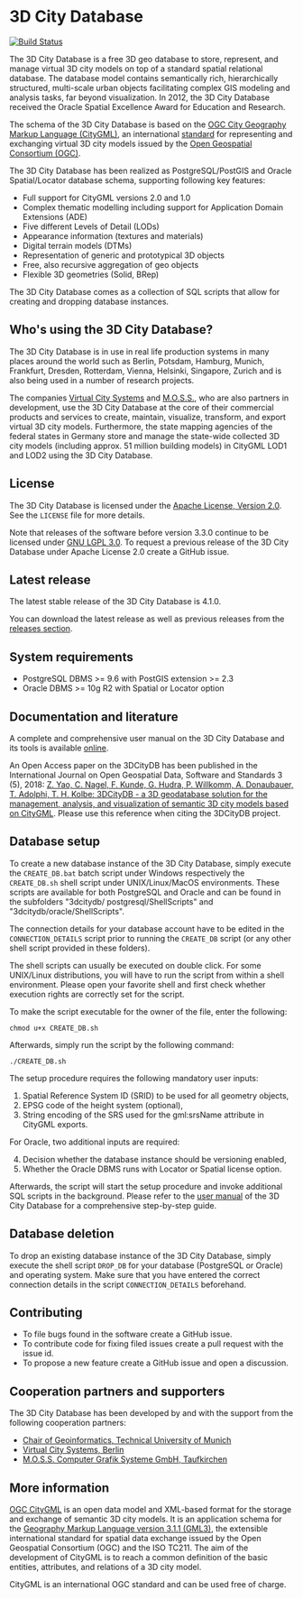 3D City Database
================

[![Build Status](https://travis-ci.org/3dcitydb/3dcitydb.svg?branch=master)](https://travis-ci.org/3dcitydb/3dcitydb)

The 3D City Database is a free 3D geo database to store, represent, and manage virtual 3D city models on top of a
standard spatial relational database. The database model contains semantically rich, hierarchically structured,
multi-scale urban objects facilitating complex GIS modeling and analysis tasks, far beyond visualization.
In 2012, the 3D City Database received the Oracle Spatial Excellence Award for Education and Research.

The schema of the 3D City Database is based on the [OGC City Geography Markup Language (CityGML)](https://www.citygml.org/),
an international [standard](http://www.opengeospatial.org/standards/citygml) for representing and exchanging
virtual 3D city models issued by the [Open Geospatial Consortium (OGC)](http://www.opengeospatial.org/).

The 3D City Database has been realized as PostgreSQL/PostGIS and Oracle Spatial/Locator database schema,
supporting following key features:

 * Full support for CityGML versions 2.0 and 1.0
 * Complex thematic modelling including support for Application Domain Extensions (ADE)
 * Five different Levels of Detail (LODs)
 * Appearance information (textures and materials)
 * Digital terrain models (DTMs)
 * Representation of generic and prototypical 3D objects
 * Free, also recursive aggregation of geo objects
 * Flexible 3D geometries (Solid, BRep)

The 3D City Database comes as a collection of SQL scripts that allow for creating and dropping database instances.

Who's using the 3D City Database?
---------------------------------

The 3D City Database is in use in real life production systems in many places around the world such as
Berlin, Potsdam, Hamburg, Munich, Frankfurt, Dresden, Rotterdam, Vienna, Helsinki, Singapore, Zurich
and is also being used in a number of research projects.

The companies [Virtual City Systems](https://vc.systems/) and [M.O.S.S.](https://www.moss.de/), who are also
partners in development, use the 3D City Database at the core of their commercial products and services to create,
maintain, visualize, transform, and export virtual 3D city models. Furthermore, the state mapping agencies of the
federal states in Germany store and manage the state-wide collected 3D city models
(including approx. 51 million building models) in CityGML LOD1 and LOD2 using the 3D City Database. 

License
-------
The 3D City Database is licensed under the [Apache License, Version 2.0](http://www.apache.org/licenses/LICENSE-2.0).
See the `LICENSE` file for more details.

Note that releases of the software before version 3.3.0 continue to be licensed under [GNU LGPL 3.0](https://www.gnu.org/licenses/lgpl-3.0.en.html).
To request a previous release of the 3D City Database under Apache License 2.0 create a GitHub issue.

Latest release
--------------
The latest stable release of the 3D City Database is 4.1.0.

You can download the latest release as well as previous releases from the
[releases section](https://github.com/3dcitydb/3dcitydb/releases).

System requirements
-------------------
* PostgreSQL DBMS >= 9.6 with PostGIS extension >= 2.3
* Oracle DBMS >= 10g R2 with Spatial or Locator option

Documentation and literature
----------------------------
A complete and comprehensive user manual on the 3D City Database and its tools is available
[online](https://3dcitydb-docs.readthedocs.io/en/release-v4.3.0/).

An Open Access paper on the 3DCityDB has been published in the International Journal on Open Geospatial Data,
Software and Standards 3 (5), 2018: [Z. Yao, C. Nagel, F. Kunde, G. Hudra, P. Willkomm, A. Donaubauer, T. Adolphi, T. H. Kolbe: 3DCityDB - a 3D geodatabase solution for the management, analysis, and visualization of semantic 3D city models based on CityGML](https://doi.org/10.1186/s40965-018-0046-7). Please use this reference when citing the 3DCityDB project.

Database setup
--------------
To create a new database instance of the 3D City Database, simply execute
the `CREATE_DB.bat` batch script under Windows respectively the `CREATE_DB.sh`
shell script under UNIX/Linux/MacOS environments. These scripts are available
for both PostgreSQL and Oracle and can be found in the subfolders "3dcitydb/
postgresql/ShellScripts" and "3dcitydb/oracle/ShellScripts".

The connection details for your database account have to be edited in the
`CONNECTION_DETAILS` script prior to running the `CREATE_DB` script (or any
other shell script provided in these folders).

The shell scripts can usually be executed on double click. For some UNIX/Linux
distributions, you will have to run the script from within a shell environment.
Please open your favorite shell and first check whether execution rights are
correctly set for the script.

To make the script executable for the owner of the file, enter the following:

    chmod u+x CREATE_DB.sh

Afterwards, simply run the script by the following command:

    ./CREATE_DB.sh

The setup procedure requires the following mandatory user inputs:
1) Spatial Reference System ID (SRID) to be used for all geometry objects,
2) EPSG code of the height system (optional),
3) String encoding of the SRS used for the gml:srsName attribute in CityGML exports.

For Oracle, two additional inputs are required:

4) Decision whether the database instance should be versioning enabled,
5) Whether the Oracle DBMS runs with Locator or Spatial license option.

Afterwards, the script will start the setup procedure and invoke additional
SQL scripts in the background. Please refer to the [user manual](https://3dcitydb-docs.readthedocs.io/en/release-v4.3.0/)
of the 3D City Database for a comprehensive step-by-step guide.

Database deletion
-----------------
To drop an existing database instance of the 3D City Database, simply execute
the shell script `DROP_DB` for your database (PostgreSQL or Oracle) and
operating system. Make sure that you have entered the correct connection
details in the script `CONNECTION_DETAILS` beforehand.

Contributing
------------
* To file bugs found in the software create a GitHub issue.
* To contribute code for fixing filed issues create a pull request with the issue id.
* To propose a new feature create a GitHub issue and open a discussion.

Cooperation partners and supporters
-----------------------------------
The 3D City Database has been developed by and with the support from the following cooperation partners:

* [Chair of Geoinformatics, Technical University of Munich](https://www.lrg.tum.de/gis/)
* [Virtual City Systems, Berlin](https://vc.systems/)
* [M.O.S.S. Computer Grafik Systeme GmbH, Taufkirchen](http://www.moss.de/)

More information
----------------
[OGC CityGML](http://www.opengeospatial.org/standards/citygml) is an open data model and XML-based format for the
storage and exchange of semantic 3D city models. It is an application schema for the
[Geography Markup Language version 3.1.1 (GML3)](http://www.opengeospatial.org/standards/gml), the extensible
international standard for spatial data exchange issued by the Open Geospatial Consortium (OGC) and the ISO TC211.
The aim of the development of CityGML is to reach a common definition of the basic entities, attributes,
and relations of a 3D city model.

CityGML is an international OGC standard and can be used free of charge.